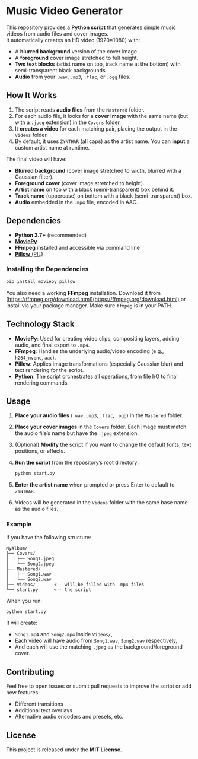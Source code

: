 # Music Video Generator

This repository provides a **Python script** that generates simple music videos from audio files and cover images.  
It automatically creates an HD video (1920×1080) with:
- A **blurred background** version of the cover image.  
- A **foreground** cover image stretched to full height.  
- **Two text blocks** (artist name on top, track name at the bottom) with semi-transparent black backgrounds.  
- **Audio** from your `.wav`, `.mp3`, `.flac`, or `.ogg` files.  

## How It Works

1. The script reads **audio files** from the `Mastered` folder.  
2. For each audio file, it looks for a **cover image** with the same name (but with a `.jpeg` extension) in the `Covers` folder.  
3. It **creates a video** for each matching pair, placing the output in the `Videos` folder.  
4. By default, it uses `ZYNTHAR` (all caps) as the artist name. You can **input** a custom artist name at runtime.

The final video will have:
- **Blurred background** (cover image stretched to width, blurred with a Gaussian filter).  
- **Foreground cover** (cover image stretched to height).  
- **Artist name** on top with a black (semi-transparent) box behind it.  
- **Track name** (uppercase) on bottom with a black (semi-transparent) box.  
- **Audio** embedded in the `.mp4` file, encoded in AAC.  

## Dependencies

- **Python 3.7+** (recommended)  
- [**MoviePy**](https://github.com/Zulko/moviepy)  
- **FFmpeg** installed and accessible via command line  
- [**Pillow** (PIL)](https://pypi.org/project/Pillow/)  

### Installing the Dependencies

```bash
pip install moviepy pillow
```

You also need a working **FFmpeg** installation. Download it from [https://ffmpeg.org/download.html](https://ffmpeg.org/download.html) or install via your package manager. Make sure `ffmpeg` is in your PATH.

## Technology Stack

- **MoviePy**: Used for creating video clips, compositing layers, adding audio, and final export to `.mp4`.  
- **FFmpeg**: Handles the underlying audio/video encoding (e.g., `h264_nvenc`, `aac`).  
- **Pillow**: Applies image transformations (especially Gaussian blur) and text rendering for the script.  
- **Python**: The script orchestrates all operations, from file I/O to final rendering commands.

## Usage

1. **Place your audio files** (`.wav`, `.mp3`, `.flac`, `.ogg`) in the `Mastered` folder.  
2. **Place your cover images** in the `Covers` folder. Each image must match the audio file’s name but have the `.jpeg` extension.  
3. (Optional) **Modify** the script if you want to change the default fonts, text positions, or effects.  
4. **Run the script** from the repository’s root directory:

   ```bash
   python start.py
   ```

5. **Enter the artist name** when prompted or press Enter to default to `ZYNTHAR`.  
6. Videos will be generated in the `Videos` folder with the same base name as the audio files.

### Example

If you have the following structure:

```
MyAlbum/
├── Covers/
│   ├── Song1.jpeg
│   └── Song2.jpeg
├── Mastered/
│   ├── Song1.wav
│   └── Song2.wav
├── Videos/       <-- will be filled with .mp4 files
└── start.py      <-- the script
```

When you run:

```bash
python start.py
```

It will create:
- `Song1.mp4` and `Song2.mp4` inside `Videos/`,  
- Each video will have audio from `Song1.wav`, `Song2.wav` respectively,  
- And each will use the matching `.jpeg` as the background/foreground cover.

## Contributing

Feel free to open issues or submit pull requests to improve the script or add new features:
- Different transitions  
- Additional text overlays  
- Alternative audio encoders and presets, etc.

## License

This project is released under the **MIT License**.